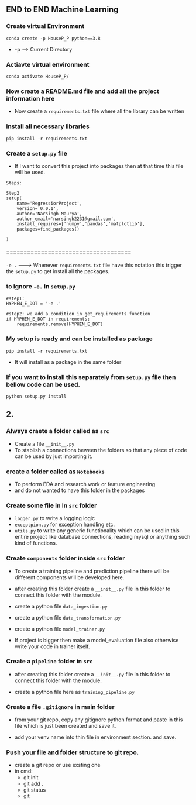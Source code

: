## END to END Machine Learning

### Create virtual Environment
```
conda create -p HouseP_P python==3.8
```

- -p --> Current Directory

### Actiavte virtual environment
    conda activate HouseP_P/

### Now create a README.md file and add all the project information here

- Now create a `requirements.txt` file where all the library can be written 

### Install all necessary libraries

```
pip install -r requirements.txt
```
### Create a `setup.py` file
- If I want to convert this project into packages then at that time this file will be used.
```
Steps:

Step2
setup(
    name='RegressiorProject',
    version='0.0.1',
    author='Narsingh Maurya',
    author_email='narsingh2231@gmail.com',
    install_requires=['numpy','pandas','matplotlib'],
    packages=find_packages()

)

```

#### ====================================

`-e .` ---> Whenever `requirements.txt` file have this notation this trigger the `setup.py`
to get install all the packages.

### to ignore `-e.` in `setup.py`
```
#step1:
HYPHEN_E_DOT = '-e .'

#step2: we add a condition in get_requirements function
if HYPHEN_E_DOT in requirements:
    requirements.remove(HYPHEN_E_DOT)           
```

### My setup is ready and can be installed as package
```
pip install -r requirements.txt
```
- It will install as a package in the same folder 

### If you want to install this separately from `setup.py` file then bellow code can be used.
```
python setup.py install
``` 

## 2.

### Always craete a folder called as `src`
 - Create a file `__init__.py`
 - To stablish a connections beween the folders so that any piece of code can be used by just importing it.

### create a folder called as `Notebooks`
- To perform EDA and research work or feature engineering
- and do not wanted to have this folder in the packages


### Create some file in In `src` folder
- `logger.py` to write a logging logic
- `exceptpion.py` for exception handling etc.
- `utils.py` to write any generic functionality which can be used in this entire project like database connections, reading mysql or anything such kind of functions.


### Create  `components` folder inside `src` folder
- To create a training pipeline and prediction pipeline there will be different components will be developed here.
- after creating this folder create a     ```__init__.py``` file in this folder to connect this folder with the module.

- create a python file ```data_ingestion.py```
- create a python file ```data_transformation.py```
- create a python file ```model_trainer.py```
- If project is bigger then make a model_evaluation file also otherwise write your code in trainer itself.

### Create a `pipeline` folder in `src`
- after creating this folder create a     ```__init__.py``` file in this folder to connect this folder with the module.

- create a python file here as ```training_pipeline.py```

### Create a file `.gitignore` in main folder

- from your git repo, copy any gitignore python format and paste in this file which is just been created and save it.

- add your venv name into thin file in environment section. and save.

### Push your file and folder structure to git repo.
- create a git repo or use exsting one
- in cmd:
    - git init
    - git add .
    - git status
    - git 